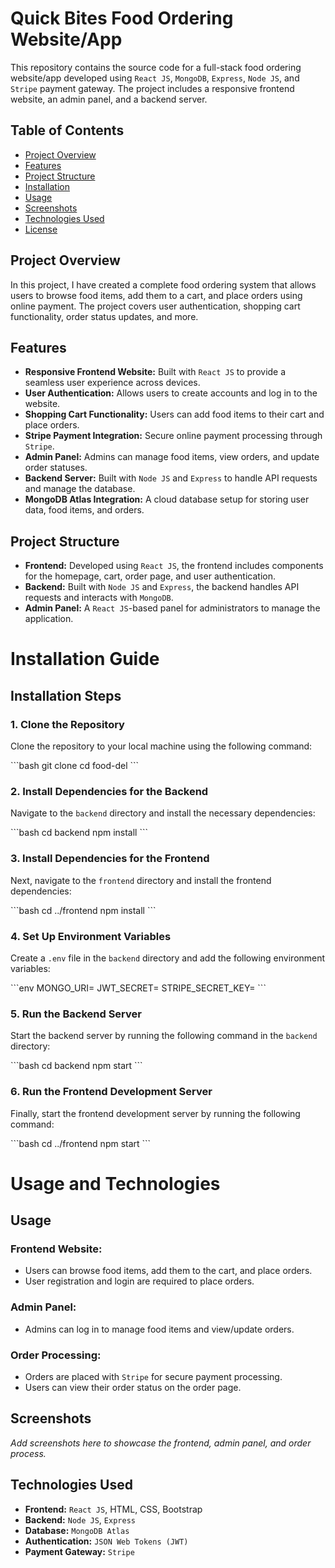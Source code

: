 # Quick Bites Food Ordering Website/App

This repository contains the source code for a full-stack food ordering website/app developed using `React JS`, `MongoDB`, `Express`, `Node JS`, and `Stripe` payment gateway. The project includes a responsive frontend website, an admin panel, and a backend server.

## Table of Contents

- [Project Overview](#project-overview)
- [Features](#features)
- [Project Structure](#project-structure)
- [Installation](#installation)
- [Usage](#usage)
- [Screenshots](#screenshots)
- [Technologies Used](#technologies-used)
- [License](#license)

## Project Overview

In this project, I have created a complete food ordering system that allows users to browse food items, add them to a cart, and place orders using online payment. The project covers user authentication, shopping cart functionality, order status updates, and more.

## Features

- **Responsive Frontend Website:** Built with `React JS` to provide a seamless user experience across devices.
- **User Authentication:** Allows users to create accounts and log in to the website.
- **Shopping Cart Functionality:** Users can add food items to their cart and place orders.
- **Stripe Payment Integration:** Secure online payment processing through `Stripe`.
- **Admin Panel:** Admins can manage food items, view orders, and update order statuses.
- **Backend Server:** Built with `Node JS` and `Express` to handle API requests and manage the database.
- **MongoDB Atlas Integration:** A cloud database setup for storing user data, food items, and orders.

## Project Structure

- **Frontend:** Developed using `React JS`, the frontend includes components for the homepage, cart, order page, and user authentication.
- **Backend:** Built with `Node JS` and `Express`, the backend handles API requests and interacts with `MongoDB`.
- **Admin Panel:** A `React JS`-based panel for administrators to manage the application.

# Installation Guide

## Installation Steps

### 1. Clone the Repository
Clone the repository to your local machine using the following command:

\```bash
git clone <repository-url>
cd food-del
\```

### 2. Install Dependencies for the Backend
Navigate to the `backend` directory and install the necessary dependencies:

\```bash
cd backend
npm install
\```

### 3. Install Dependencies for the Frontend
Next, navigate to the `frontend` directory and install the frontend dependencies:

\```bash
cd ../frontend
npm install
\```

### 4. Set Up Environment Variables
Create a `.env` file in the `backend` directory and add the following environment variables:

\```env
MONGO_URI=<your-mongodb-atlas-uri>
JWT_SECRET=<your-jwt-secret>
STRIPE_SECRET_KEY=<your-stripe-secret-key>
\```

### 5. Run the Backend Server
Start the backend server by running the following command in the `backend` directory:

\```bash
cd backend
npm start
\```

### 6. Run the Frontend Development Server
Finally, start the frontend development server by running the following command:

\```bash
cd ../frontend
npm start
\```



# Usage and Technologies

## Usage

### Frontend Website:

- Users can browse food items, add them to the cart, and place orders.
- User registration and login are required to place orders.

### Admin Panel:

- Admins can log in to manage food items and view/update orders.

### Order Processing:

- Orders are placed with `Stripe` for secure payment processing.
- Users can view their order status on the order page.

## Screenshots

_Add screenshots here to showcase the frontend, admin panel, and order process._

## Technologies Used

- **Frontend:** `React JS`, HTML, CSS, Bootstrap
- **Backend:** `Node JS`, `Express`
- **Database:** `MongoDB Atlas`
- **Authentication:** `JSON Web Tokens (JWT)`
- **Payment Gateway:** `Stripe`
